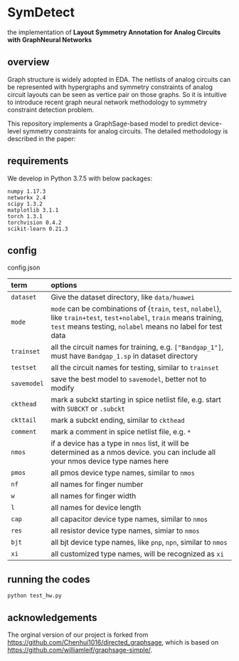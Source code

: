 # SymDetect

the implementation of **Layout Symmetry Annotation for Analog Circuits with GraphNeural Networks**

## overview

Graph structure is widely adopted in EDA. The netlists of analog circuits can be represented with hypergraphs and symmetry constraints of analog circuit layouts can be seen as vertice pair on those graphs. So it is intuitive to introduce recent graph neural network methodology to symmetry constraint detection problem.  

This repository implements a GraphSage-based model to predict device-level symmetry constraints for analog circuits. The detailed methodology is described in the paper:

## requirements

We develop in Python 3.7.5 with below packages:

```
numpy 1.17.3
networkx 2.4 
scipy 1.3.2
matplotlib 3.1.1
torch 1.3.1 
torchvision 0.4.2
scikit-learn 0.21.3 
```
## config

config.json

|term | options |
|:-|:-|
|`dataset`|Give the dataset directory, like `data/huawei`|
|`mode`| `mode` can be combinations of {`train`, `test`, `nolabel`}, like `train+test`, `test+nolabel`, `train` means training, `test` means testing, `nolabel` means no label for test data |
|`trainset`|all the circuit names for training, e.g. `["Bandgap_1"]`, must have `Bandgap_1.sp` in dataset directory|
|`testset`| all the circuit names for testing, similar to `trainset`|
|`savemodel`|save the best model to `savemodel`, better not to modify |
|`ckthead`|mark a subckt starting in spice netlist file, e.g. start with `SUBCKT` or `.subckt`|
|`ckttail`|mark a subckt ending, similar to `ckthead`|
|`comment`|mark a comment in spice netlist file, e.g. `*`|
|`nmos`|if a device has a type in `nmos` list, it will be determined as a nmos device. you can include all your nmos device type names here|
|`pmos`|all pmos device type names, similar to `nmos`|
|`nf`| all names for finger number |
|`w`|all names for finger width|
|`l`| all names for device length|
|`cap`|all capacitor device type names, similar to `nmos`|
|`res`|all resistor device type names, simiar to `nmos`|
|`bjt`| all bjt device type names, like `pnp`, `npn`, similar to `nmos`|
|`xi`| all customized type names, will be recognized as `xi` |

## running the codes

`
python test_hw.py
`

## acknowledgements

The orginal version of our project is forked from <https://github.com/Chenhui1016/directed_graphsage>, which is based on <https://github.com/williamleif/graphsage-simple/>.
